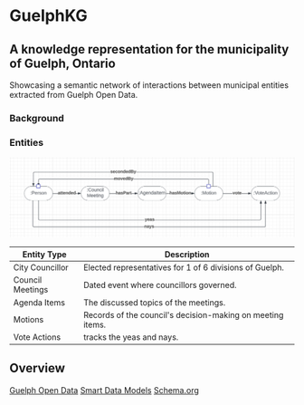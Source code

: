 # GuelphKG
## A knowledge representation for the municipality of Guelph, Ontario

Showcasing a semantic network of interactions between municipal entities extracted from Guelph Open Data.

### Background

### Entities
![Council meeting scheme](https://github.com/gmelanso/GuelphKG/blob/main/images/CouncilMeeting.png)

|Entity Type|Description|
| --- | --- |
| City Councillor | Elected representatives for 1 of 6 divisions of Guelph. |
| Council Meetings | Dated event where councillors governed. |
| Agenda Items | The discussed topics of the meetings.  |
| Motions | Records of the council's decision-making on meeting items. |
| Vote Actions| tracks the yeas and nays. |

## Overview


[Guelph Open Data](https://geodatahub-cityofguelph.opendata.arcgis.com/search?collection=Dataset)
[Smart Data Models](https://smartdatamodels.org/)
[Schema.org](https://schema.org/)


